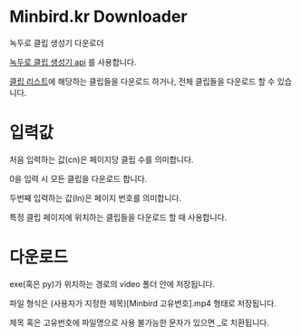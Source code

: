# Minbird.kr Downloader
녹두로 클립 생성기 다운로더

[녹두로 클립 생성기 api](https://tgd.kr/s/nokduro/67785833) 를 사용합니다.

[클립 리스트](https://minbird.kr/clipmaker/nokduro/list)에 해당하는 클립들을 다운로드 하거나, 전체 클립들을 다운로드 할 수 있습니다.

# 입력값 
처음 입력하는 값(cn)은 페이지당 클립 수를 의미합니다. 

0을 입력 시 모든 클립을 다운로드 합니다.

두번째 입력하는 값(ln)은 페이지 번호를 의미합니다.

특정 클립 페이지에 위치하는 클립들을 다운로드 할 때 사용합니다.

# 다운로드
exe(혹은 py)가 위치하는 경로의 video 폴더 안에 저장됩니다.

파일 형식은 (사용자가 지정한 제목)[Minbird 고유번호].mp4 형태로 저장됩니다.

제목 혹은 고유번호에 파일명으로 사용 불가능한 문자가 있으면 _로 치환됩니다.

